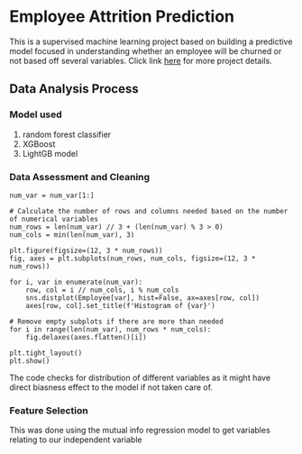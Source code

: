 # Employee Attrition Prediction

This is a supervised machine learning project based on building a predictive model focused in understanding whether an employee will be churned or not based off several variables.
Click link [here](https://github.com/chrisaliyuda/6-EmployeeAttrition-PredictingLevelofCustomerChurn/blob/main/Employee_Attrition_Prediction%20(2).ipynb) for more project details.

## Data Analysis Process 
### Model used 
1. random forest classifier
2. XGBoost
3. LightGB model

### Data Assessment and Cleaning
```num_var = list(Employee.select_dtypes(include='int'))
num_var = num_var[1:]

# Calculate the number of rows and columns needed based on the number of numerical variables
num_rows = len(num_var) // 3 + (len(num_var) % 3 > 0)
num_cols = min(len(num_var), 3)

plt.figure(figsize=(12, 3 * num_rows))
fig, axes = plt.subplots(num_rows, num_cols, figsize=(12, 3 * num_rows))

for i, var in enumerate(num_var):
    row, col = i // num_cols, i % num_cols
    sns.distplot(Employee[var], hist=False, ax=axes[row, col])
    axes[row, col].set_title(f'Histogram of {var}')

# Remove empty subplots if there are more than needed
for i in range(len(num_var), num_rows * num_cols):
    fig.delaxes(axes.flatten()[i])

plt.tight_layout()
plt.show()
```
The code checks for distribution of different variables as it might have direct biasness effect to the model if not taken care of. 

### Feature Selection
This was done using the mutual info regression model to get variables relating to our independent variable 
